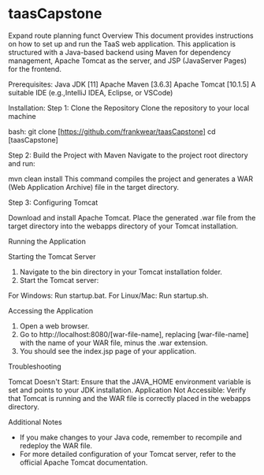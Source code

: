 # taasCapstone
Expand route planning funct
Overview
This document provides instructions on how to set up and run the TaaS web application. This application is structured with a Java-based backend using Maven for dependency management, Apache Tomcat as the server, and JSP (JavaServer Pages) for the frontend.

Prerequisites:
Java JDK [11]
Apache Maven [3.6.3]
Apache Tomcat [10.1.5]
A suitable IDE (e.g.,IntelliJ IDEA, Eclipse, or VSCode)

Installation:
Step 1: Clone the Repository
Clone the repository to your local machine

bash:
git clone [https://github.com/frankwear/taasCapstone]
cd [taasCapstone]

Step 2: Build the Project with Maven
Navigate to the project root directory and run:


mvn clean install
This command compiles the project and generates a WAR (Web Application Archive) file in the target directory.

Step 3: Configuring Tomcat

Download and install Apache Tomcat.
Place the generated .war file from the target directory into the webapps directory of your Tomcat installation.

Running the Application

Starting the Tomcat Server

1) Navigate to the bin directory in your Tomcat installation folder.
2) Start the Tomcat server:

For Windows: Run startup.bat.
For Linux/Mac: Run startup.sh.

Accessing the Application

1) Open a web browser.
2) Go to http://localhost:8080/[war-file-name], replacing [war-file-name] with the name of your WAR file, minus the .war extension.
3) You should see the index.jsp page of your application.

Troubleshooting

Tomcat Doesn't Start: Ensure that the JAVA_HOME environment variable is set and points to your JDK installation.
Application Not Accessible: Verify that Tomcat is running and the WAR file is correctly placed in the webapps directory.

Additional Notes
- If you make changes to your Java code, remember to recompile and redeploy the WAR file.
- For more detailed configuration of your Tomcat server, refer to the official Apache Tomcat documentation.
